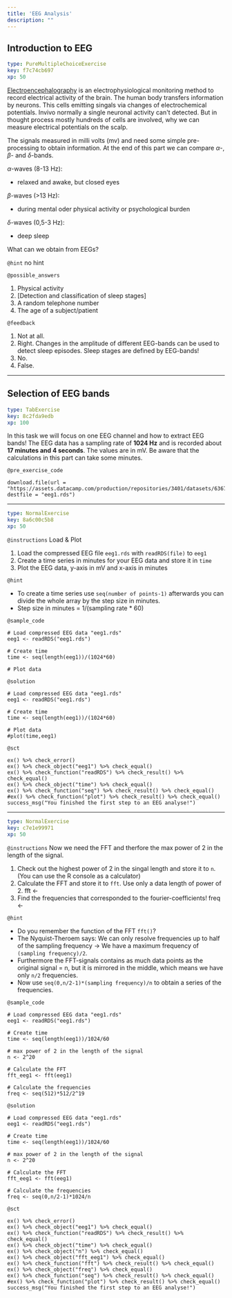 ```yaml
---
title: 'EEG Analysis'
description: ""
---
```


## Introduction to EEG

```yaml
type: PureMultipleChoiceExercise
key: f7c74cb697
xp: 50
```

[Electroencephalography](https://en.wikipedia.org/wiki/Electroencephalography) is an electrophysiological monitoring method to record electrical activity of the brain. The human body transfers information by neurons. This cells emitting singals via changes of electrochemical potentials. Invivo normally a single neuronal activity can't detected. But in thought process mostly hundreds of cells are involved, why we can measure electrical potentials on the scalp.

The signals measured in milli volts (mv) and need some simple pre-processing to obtain information. At the end of this part we can compare $\alpha$-, $\beta$- and $\delta$-bands. 

$\alpha$-waves (8-13 Hz):
- relaxed and awake, but closed eyes

$\beta$-waves (>13 Hz):
- during mental oder physical activity or psychological burden

$\delta$-waves (0,5-3 Hz):
- deep sleep

What can we obtain from EEGs?

`@hint`
no hint

`@possible_answers`
1. Physical activity
2. [Detection and classification of sleep stages]
3. A random telephone number
4. The age of a subject/patient

`@feedback`
1. Not at all.
2. Right. Changes in the amplitude of different EEG-bands can be used to detect sleep episodes.
	Sleep stages are defined by EEG-bands! 
3. No.
4. False.

---

## Selection of EEG bands

```yaml
type: TabExercise
key: 8c2fda9edb
xp: 100
```

In this task we will focus on one EEG channel and how to extract EEG bands!
The EEG data has a sampling rate of **1024 Hz** and is recorded about **17 minutes and 4 seconds**. The values are in mV.
Be aware that the calculations in this part can take some minutes.

`@pre_exercise_code`
```{r}
download.file(url = "https://assets.datacamp.com/production/repositories/3401/datasets/636762184295f3f3370287b8a7a20cbc48aa5ae6/eeg_c4m1.rds", destfile = "eeg1.rds")

```

***

```yaml
type: NormalExercise
key: 8a6c00c5b8
xp: 50
```

`@instructions`
Load & Plot
1. Load the compressed EEG file ```eeg1.rds``` with ```readRDS(file)``` to ```eeg1```
2. Create a time series in minutes for your EEG data and store it in ```time```
2. Plot the EEG data, y-axis in mV and x-axis in minutes

`@hint`
- To create a time series use ```seq(number of points-1)``` afterwards you can divide the whole array by the step size in minutes.
- Step size in minutes = 1/(sampling rate * 60)

`@sample_code`
```{r}
# Load compressed EEG data "eeg1.rds"
eeg1 <- readRDS("eeg1.rds")

# Create time 
time <- seq(length(eeg1))/(1024*60)

# Plot data 

```

`@solution`
```{r}
# Load compressed EEG data "eeg1.rds"
eeg1 <- readRDS("eeg1.rds")

# Create time 
time <- seq(length(eeg1))/(1024*60)

# Plot data 
#plot(time,eeg1)
```

`@sct`
```{r}
ex() %>% check_error()
ex() %>% check_object("eeg1") %>% check_equal()
ex() %>% check_function("readRDS") %>% check_result() %>% check_equal()
ex() %>% check_object("time") %>% check_equal()
ex() %>% check_function("seq") %>% check_result() %>% check_equal()
#ex() %>% check_function("plot") %>% check_result() %>% check_equal()
success_msg("You finished the first step to an EEG analyse!")
```

***

```yaml
type: NormalExercise
key: c7e1e99971
xp: 50
```

`@instructions`
Now we need the FFT and therfore the max power of 2 in the length of the signal.
1. Check out the highest power of 2 in the singal length and store it to ```n```. (You can use the R console as a calculator)
2. Calculate the FFT and store it to ```fft```. Use only a data length of power of 2.
fft <- 
3. Find the frequencies that corresponded to the fourier-coefficients!
freq <-

`@hint`
- Do you remember the function of the FFT ```fft()```?
- The Nyquist-Theroem says: We can only resolve frequencies up to half of the sampling frequency -> We have a maximum frequency of ```(sampling frequency)/2```. 
- Furthermore the FFT-signals contains as much data points as the original signal = n, but it is mirrored in the middle, which means we have only ```n/2``` frequencies. 
- Now use ```seq(0,n/2-1)*(sampling frequency)/n``` to obtain a series of the frequencies.

`@sample_code`
```{r}
# Load compressed EEG data "eeg1.rds"
eeg1 <- readRDS("eeg1.rds")

# Create time 
time <- seq(length(eeg1))/1024/60

# max power of 2 in the length of the signal
n <- 2^20

# Calculate the FFT
fft_eeg1 <- fft(eeg1)

# Calculate the frequencies
freq <- seq(512)*512/2^19
```

`@solution`
```{r}
# Load compressed EEG data "eeg1.rds"
eeg1 <- readRDS("eeg1.rds")

# Create time 
time <- seq(length(eeg1))/1024/60

# max power of 2 in the length of the signal
n <- 2^20

# Calculate the FFT
fft_eeg1 <- fft(eeg1)

# Calculate the frequencies
freq <- seq(0,n/2-1)*1024/n
```

`@sct`
```{r}
ex() %>% check_error()
ex() %>% check_object("eeg1") %>% check_equal()
ex() %>% check_function("readRDS") %>% check_result() %>% check_equal()
ex() %>% check_object("time") %>% check_equal()
ex() %>% check_object("n") %>% check_equal()
ex() %>% check_object("fft_eeg1") %>% check_equal()
ex() %>% check_function("fft") %>% check_result() %>% check_equal()
ex() %>% check_object("freq") %>% check_equal()
ex() %>% check_function("seq") %>% check_result() %>% check_equal()
#ex() %>% check_function("plot") %>% check_result() %>% check_equal()
success_msg("You finished the first step to an EEG analyse!")
```
